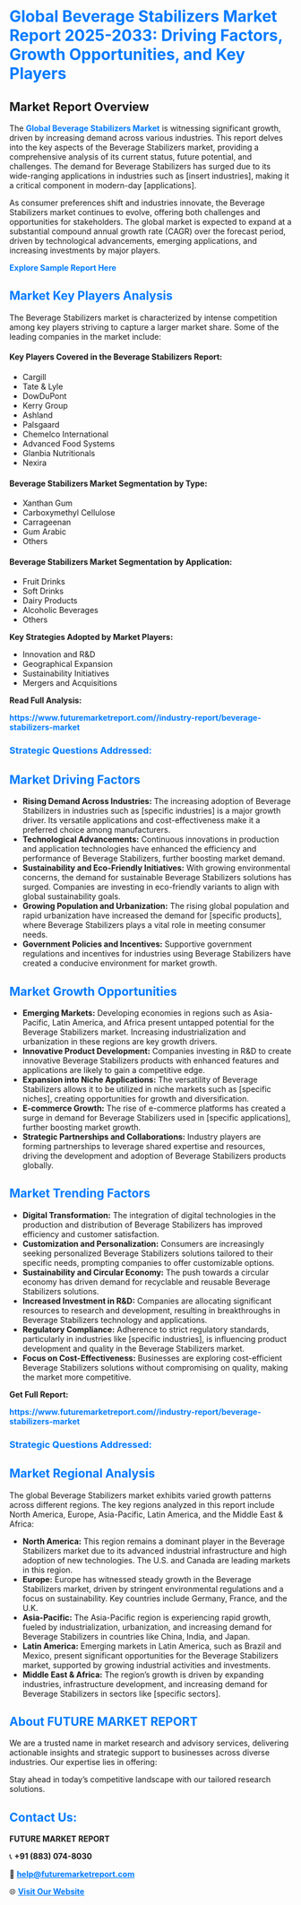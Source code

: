 <h1 style="color: #007BFF;">Global Beverage Stabilizers Market Report 2025-2033: Driving Factors, Growth Opportunities, and Key Players</h1>

<section id="overview">
<h2>Market Report Overview</h2>
<p>The <a href="https://www.futuremarketreport.com//industry-report/beverage-stabilizers-market" style="color: #007BFF; text-decoration: none;"><strong>Global Beverage Stabilizers Market</strong></a> is witnessing significant growth, driven by increasing demand across various industries. This report delves into the key aspects of the Beverage Stabilizers market, providing a comprehensive analysis of its current status, future potential, and challenges. The demand for Beverage Stabilizers has surged due to its wide-ranging applications in industries such as [insert industries], making it a critical component in modern-day [applications].</p>
<p>As consumer preferences shift and industries innovate, the Beverage Stabilizers market continues to evolve, offering both challenges and opportunities for stakeholders. The global market is expected to expand at a substantial compound annual growth rate (CAGR) over the forecast period, driven by technological advancements, emerging applications, and increasing investments by major players.</p>
</section>

<section id="overview">
<p><a href="https://www.futuremarketreport.com//request-sample/reportId=62063" style="color: #007BFF; text-decoration: none;"><strong>Explore Sample Report Here</strong></a></p>
</section>

<section id="key-players">
<h2 style="color: #007BFF;">Market Key Players Analysis</h2>
<p>The Beverage Stabilizers market is characterized by intense competition among key players striving to capture a larger market share. Some of the leading companies in the market include:</p>
<h4>Key Players Covered in the Beverage Stabilizers Report:</h4>
<ul><li>Cargill</li><li>Tate &amp; Lyle</li><li>DowDuPont</li><li>Kerry Group</li><li>Ashland</li><li>Palsgaard</li><li>Chemelco International</li><li>Advanced Food Systems</li><li>Glanbia Nutritionals</li><li>Nexira</li></ul>
<h4>Beverage Stabilizers Market Segmentation by Type:</h4>
<ul><li>Xanthan Gum</li><li>Carboxymethyl Cellulose</li><li>Carrageenan</li><li>Gum Arabic</li><li>Others</li></ul>

<h4>Beverage Stabilizers Market Segmentation by Application:</h4>
<ul><li>Fruit Drinks</li><li>Soft Drinks</li><li>Dairy Products</li><li>Alcoholic Beverages</li><li>Others</li></ul>
<p><strong>Key Strategies Adopted by Market Players:</strong></p>
<ul>
<li>Innovation and R&D</li>
<li>Geographical Expansion</li>
<li>Sustainability Initiatives</li>
<li>Mergers and Acquisitions</li>
</ul>
</section>

<section>
<p><strong>Read Full Analysis: </strong></p><a href="https://www.futuremarketreport.com//industry-report/beverage-stabilizers-market" style="color: #007BFF; text-decoration: none;"><strong>https://www.futuremarketreport.com//industry-report/beverage-stabilizers-market</strong></a>
<h3 style="color: #007BFF;">Strategic Questions Addressed:</h3>
</section>

<section id="driving-factors">
<h2 style="color: #007BFF;">Market Driving Factors</h2>
<ul>
<li><strong>Rising Demand Across Industries:</strong> The increasing adoption of Beverage Stabilizers in industries such as [specific industries] is a major growth driver. Its versatile applications and cost-effectiveness make it a preferred choice among manufacturers.</li>
<li><strong>Technological Advancements:</strong> Continuous innovations in production and application technologies have enhanced the efficiency and performance of Beverage Stabilizers, further boosting market demand.</li>
<li><strong>Sustainability and Eco-Friendly Initiatives:</strong> With growing environmental concerns, the demand for sustainable Beverage Stabilizers solutions has surged. Companies are investing in eco-friendly variants to align with global sustainability goals.</li>
<li><strong>Growing Population and Urbanization:</strong> The rising global population and rapid urbanization have increased the demand for [specific products], where Beverage Stabilizers plays a vital role in meeting consumer needs.</li>
<li><strong>Government Policies and Incentives:</strong> Supportive government regulations and incentives for industries using Beverage Stabilizers have created a conducive environment for market growth.</li>
</ul>
</section>

<section id="growth-opportunities">
<h2 style="color: #007BFF;">Market Growth Opportunities</h2>
<ul>
<li><strong>Emerging Markets:</strong> Developing economies in regions such as Asia-Pacific, Latin America, and Africa present untapped potential for the Beverage Stabilizers market. Increasing industrialization and urbanization in these regions are key growth drivers.</li>
<li><strong>Innovative Product Development:</strong> Companies investing in R&D to create innovative Beverage Stabilizers products with enhanced features and applications are likely to gain a competitive edge.</li>
<li><strong>Expansion into Niche Applications:</strong> The versatility of Beverage Stabilizers allows it to be utilized in niche markets such as [specific niches], creating opportunities for growth and diversification.</li>
<li><strong>E-commerce Growth:</strong> The rise of e-commerce platforms has created a surge in demand for Beverage Stabilizers used in [specific applications], further boosting market growth.</li>
<li><strong>Strategic Partnerships and Collaborations:</strong> Industry players are forming partnerships to leverage shared expertise and resources, driving the development and adoption of Beverage Stabilizers products globally.</li>
</ul>
</section>

<section id="trending-factors">
<h2 style="color: #007BFF;">Market Trending Factors</h2>
<ul>
<li><strong>Digital Transformation:</strong> The integration of digital technologies in the production and distribution of Beverage Stabilizers has improved efficiency and customer satisfaction.</li>
<li><strong>Customization and Personalization:</strong> Consumers are increasingly seeking personalized Beverage Stabilizers solutions tailored to their specific needs, prompting companies to offer customizable options.</li>
<li><strong>Sustainability and Circular Economy:</strong> The push towards a circular economy has driven demand for recyclable and reusable Beverage Stabilizers solutions.</li>
<li><strong>Increased Investment in R&D:</strong> Companies are allocating significant resources to research and development, resulting in breakthroughs in Beverage Stabilizers technology and applications.</li>
<li><strong>Regulatory Compliance:</strong> Adherence to strict regulatory standards, particularly in industries like [specific industries], is influencing product development and quality in the Beverage Stabilizers market.</li>
<li><strong>Focus on Cost-Effectiveness:</strong> Businesses are exploring cost-efficient Beverage Stabilizers solutions without compromising on quality, making the market more competitive.</li>
</ul>
</section>

<section>
<p><strong>Get Full Report: </strong></p><a href="https://www.futuremarketreport.com//industry-report/beverage-stabilizers-market" style="color: #007BFF; text-decoration: none;"><strong>https://www.futuremarketreport.com//industry-report/beverage-stabilizers-market</strong></a>
<h3 style="color: #007BFF;">Strategic Questions Addressed:</h3>
</section>


<section id="regional-analysis">
<h2 style="color: #007BFF;">Market Regional Analysis</h2>
<p>The global Beverage Stabilizers market exhibits varied growth patterns across different regions. The key regions analyzed in this report include North America, Europe, Asia-Pacific, Latin America, and the Middle East & Africa:</p>
<ul>
<li><strong>North America:</strong> This region remains a dominant player in the Beverage Stabilizers market due to its advanced industrial infrastructure and high adoption of new technologies. The U.S. and Canada are leading markets in this region.</li>
<li><strong>Europe:</strong> Europe has witnessed steady growth in the Beverage Stabilizers market, driven by stringent environmental regulations and a focus on sustainability. Key countries include Germany, France, and the U.K.</li>
<li><strong>Asia-Pacific:</strong> The Asia-Pacific region is experiencing rapid growth, fueled by industrialization, urbanization, and increasing demand for Beverage Stabilizers in countries like China, India, and Japan.</li>
<li><strong>Latin America:</strong> Emerging markets in Latin America, such as Brazil and Mexico, present significant opportunities for the Beverage Stabilizers market, supported by growing industrial activities and investments.</li>
<li><strong>Middle East & Africa:</strong> The region’s growth is driven by expanding industries, infrastructure development, and increasing demand for Beverage Stabilizers in sectors like [specific sectors].</li>
</ul>
</section>

<footer>
<h2 style="color: #007BFF;">About FUTURE MARKET REPORT</h2>
<p>We are a trusted name in market research and advisory services, delivering actionable insights and strategic support to businesses across diverse industries. Our expertise lies in offering:</p>

<p>Stay ahead in today’s competitive landscape with our tailored research solutions.</p>

<h2 style="color: #007BFF;">Contact Us:</h2>
<p><strong>FUTURE MARKET REPORT</strong></p>
<p>📞 <strong>+91 (883) 074-8030</strong></p>
<p>📧 <strong><a href="mailto:help@futuremarketreport.com" style="color: #007BFF;">help@futuremarketreport.com</a></strong></p>
<p>🌐 <strong><a href="https://www.futuremarketreport.com/" style="color: #007BFF;">Visit Our Website</a></strong></p>
</footer>